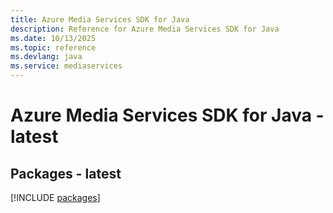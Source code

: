 ```yaml
---
title: Azure Media Services SDK for Java
description: Reference for Azure Media Services SDK for Java
ms.date: 10/13/2025
ms.topic: reference
ms.devlang: java
ms.service: mediaservices
---
```

# Azure Media Services SDK for Java - latest
## Packages - latest
[!INCLUDE [packages](media-services-index.md)]